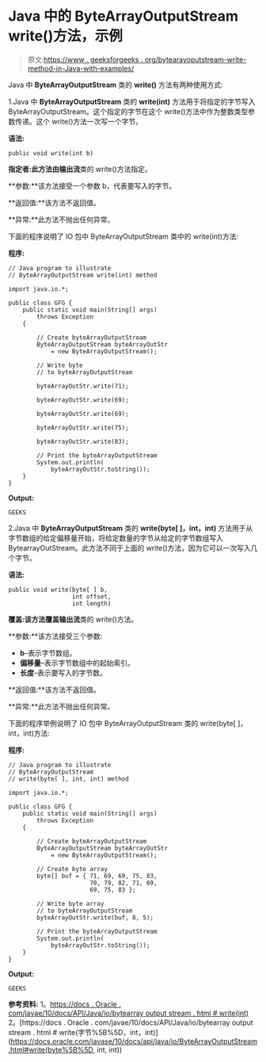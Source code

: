 # Java 中的 ByteArrayOutputStream write()方法，示例

> 原文:[https://www . geeksforgeeks . org/bytearayoputstream-write-method-in-Java-with-examples/](https://www.geeksforgeeks.org/bytearrayoutputstream-write-method-in-java-with-examples/)

Java 中 **ByteArrayOutputStream** 类的 **write()** 方法有两种使用方式:

1.Java 中 **ByteArrayOutputStream** 类的 **write(int)** 方法用于将指定的字节写入 ByteArrayOutputStream。这个指定的字节在这个 write()方法中作为整数类型参数传递。这个 write()方法一次写一个字节。

**语法:**

```
public void write(int b)

```

**指定者:**此方法由**输出流**类的 write()方法指定。

**参数:**该方法接受一个参数 b，代表要写入的字节。

**返回值:**该方法不返回值。

**异常:**此方法不抛出任何异常。

下面的程序说明了 IO 包中 ByteArrayOutputStream 类中的 write(int)方法:

**程序:**

```
// Java program to illustrate
// ByteArrayOutputStream write(int) method

import java.io.*;

public class GFG {
    public static void main(String[] args)
        throws Exception
    {

        // Create byteArrayOutputStream
        ByteArrayOutputStream byteArrayOutStr
            = new ByteArrayOutputStream();

        // Write byte
        // to byteArrayOutputStream

        byteArrayOutStr.write(71);

        byteArrayOutStr.write(69);

        byteArrayOutStr.write(69);

        byteArrayOutStr.write(75);

        byteArrayOutStr.write(83);

        // Print the byteArrayOutputStream
        System.out.println(
            byteArrayOutStr.toString());
    }
}
```

**Output:**

```
GEEKS

```

2.Java 中 **ByteArrayOutputStream** 类的 **write(byte[ ]，int，int)** 方法用于从字节数组的给定偏移量开始，将给定数量的字节从给定的字节数组写入
BytearrayOutStream。此方法不同于上面的 write()方法，因为它可以一次写入几个字节。

**语法:**

```
public void write(byte[ ] b,
                  int offset,
                  int length)

```

**覆盖:**该方法覆盖**输出流**类的 write()方法。

**参数:**该方法接受三个参数:

*   **b**–表示字节数组。
*   **偏移量**–表示字节数组中的起始索引。
*   **长度**–表示要写入的字节数。

**返回值:**该方法不返回值。

**异常:**此方法不抛出任何异常。

下面的程序举例说明了 IO 包中 ByteArrayOutputStream 类的 write(byte[ ]，int，int)方法:

**程序:**

```
// Java program to illustrate
// ByteArrayOutputStream
// write(byte[ ], int, int) method

import java.io.*;

public class GFG {
    public static void main(String[] args)
        throws Exception
    {

        // Create byteArrayOutputStream
        ByteArrayOutputStream byteArrayOutStr
            = new ByteArrayOutputStream();

        // Create byte array
        byte[] buf = { 71, 69, 69, 75, 83,
                       70, 79, 82, 71, 69,
                       69, 75, 83 };

        // Write byte array
        // to byteArrayOutputStream
        byteArrayOutStr.write(buf, 8, 5);

        // Print the byteArrayOutputStream
        System.out.println(
            byteArrayOutStr.toString());
    }
}
```

**Output:**

```
GEEKS

```

**参考资料:**
1。[https://docs . Oracle . com/javae/10/docs/API/Java/io/bytearray output stream . html # write(int)](https://docs.oracle.com/javase/10/docs/api/java/io/ByteArrayOutputStream.html#write(int))
2。[https://docs . Oracle . com/javae/10/docs/API/Java/io/bytearray output stream . html # write(字节%5B%5D，int，int)](https://docs.oracle.com/javase/10/docs/api/java/io/ByteArrayOutputStream.html#write(byte%5B%5D, int, int))